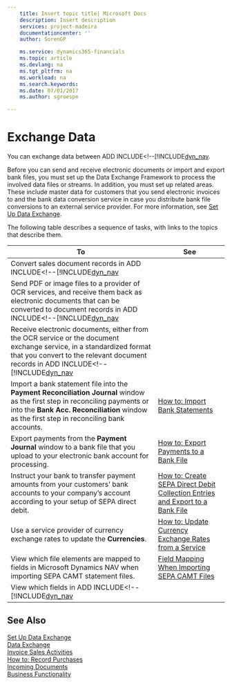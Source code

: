 ```yaml
---
    title: Insert topic title| Microsoft Docs
    description: Insert description
    services: project-madeira
    documentationcenter: ''
    author: SorenGP

    ms.service: dynamics365-financials
    ms.topic: article
    ms.devlang: na
    ms.tgt_pltfrm: na
    ms.workload: na
    ms.search.keywords:
    ms.date: 07/01/2017
    ms.author: sgroespe

---
```

# Exchange Data
You can exchange data between ADD INCLUDE<!--[!INCLUDE[dyn_nav](../../includes/data-exchange.md).  
  
 Before you can send and receive electronic documents or import and export bank files, you must set up the Data Exchange Framework to process the involved data files or streams. In addition, you must set up related areas. These include master data for customers that you send electronic invoices to and the bank data conversion service in case you distribute bank file conversions to an external service provider. For more information, see [Set Up Data Exchange](../set-up-data-exchange.md).  
  
 The following table describes a sequence of tasks, with links to the topics that describe them.  
  
|**To**|**See**|  
|------------|-------------|  
|Convert sales document records in ADD INCLUDE<!--[!INCLUDE[dyn_nav](../../includes/how-to-send-electronic-documents.md)|  
|Send PDF or image files to a provider of OCR services, and receive them back as electronic documents that can be converted to document records in ADD INCLUDE<!--[!INCLUDE[dyn_nav](../../includes/how-to-use-ocr-to-turn-pdf-and-image-files-into-electronic-documents.md)|  
|Receive electronic documents, either from the OCR service or the document exchange service, in a standardized format that you convert to the relevant document records in ADD INCLUDE<!--[!INCLUDE[dyn_nav](../../includes/how-to-receive-and-convert-electronic-documents.md)|  
|Import a bank statement file into the **Payment Reconciliation Journal** window as the first step in reconciling payments or into the **Bank Acc. Reconciliation** window as the first step in reconciling bank accounts.|[How to: Import Bank Statements](../how-to-import-bank-statements.md)|  
|Export payments from the **Payment Journal** window to a bank file that you upload to your electronic bank account for processing.|[How to: Export Payments to a Bank File](../how-to-export-payments-to-a-bank-file.md)|  
|Instruct your bank to transfer payment amounts from your customers’ bank accounts to your company’s account according to your setup of SEPA direct debit.|[How to: Create SEPA Direct Debit Collection Entries and Export to a Bank File](../how-to-create-sepa-direct-debit-collection-entries-and-export-to-a-bank-file.md)|  
|Use a service provider of currency exchange rates to update the **Currencies**.|[How to: Update Currency Exchange Rates from a Service](../how-to-update-currency-exchange-rates-from-a-service.md)|  
|View which file elements are mapped to fields in Microsoft Dynamics NAV when importing SEPA CAMT statement files.|[Field Mapping When Importing SEPA CAMT Files](../field-mapping-when-importing-sepa-camt-files.md)|  
|View which fields in ADD INCLUDE<!--[!INCLUDE[dyn_nav](../../includes/field-mapping-when-exporting-payment-files-using-bank-data-conversion-service.md)|  
  
## See Also  
 [Set Up Data Exchange](../set-up-data-exchange.md)   
 [Data Exchange](../data-exchange.md)   
 [Invoice Sales Activities](../invoice-sales-activities.md)   
 [How to: Record Purchases](../how-to-record-purchases.md)   
 [Incoming Documents](../incoming-documents.md)   
 [Business Functionality](../Business%20Functionality.md)
